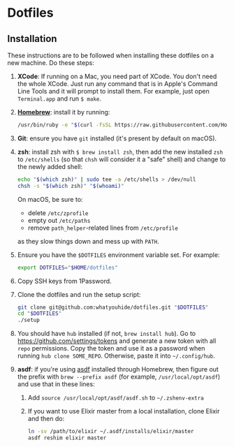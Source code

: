 # Dotfiles

## Installation

These instructions are to be followed when installing these dotfiles on a new
machine. Do these steps:

  1. **XCode**: If running on a Mac, you need part of XCode. You don't need the
  whole XCode. Just run any command that is in Apple's Command Line Tools and it
  will prompt to install them. For example, just open `Terminal.app` and run `$
  make`.

  1. [**Homebrew**][homebrew]: install it by running:

     ```sh
     /usr/bin/ruby -e "$(curl -fsSL https://raw.githubusercontent.com/Homebrew/install/master/install)"
     ```

  1. **Git**: ensure you have `git` installed (it's present by default on macOS).

  1. **zsh**: install zsh with `$ brew install zsh`, then add the new installed
     `zsh` to `/etc/shells` (so that `chsh` will consider it a "safe" shell) and
     change to the newly added shell:

     ```sh
     echo "$(which zsh)" | sudo tee -a /etc/shells > /dev/null
     chsh -s "$(which zsh)" "$(whoami)"
     ```

     On macOS, be sure to:

       * delete `/etc/zprofile`
       * empty out `/etc/paths`
       * remove `path_helper`-related lines from `/etc/profile`

     as they slow things down and mess up with `PATH`.

  1. Ensure you have the `$DOTFILES` environment variable set. For example:

     ```sh
     export DOTFILES="$HOME/dotfiles"
     ```

  1. Copy SSH keys from 1Password.

  1. Clone the dotfiles and run the setup script:

     ```sh
     git clone git@github.com:whatyouhide/dotfiles.git "$DOTFILES"
     cd "$DOTFILES"
     ./setup
     ```

  1. You should have `hub` installed (if not, `brew install hub`). Go to https://github.com/settings/tokens and generate a new token with all `repo` permissions. Copy the token and use it as a password when running `hub clone SOME_REPO`. Otherwise, paste it into `~/.config/hub`.

  1. **asdf**: if you're using [asdf][asdf] installed through Homebrew, then figure out the prefix with `brew --prefix asdf` (for example, `/usr/local/opt/asdf`) and use that in these lines:

     1. Add `source /usr/local/opt/asdf/asdf.sh` to `~/.zshenv-extra`

     1. If you want to use Elixir master from a local installation, clone Elixir and then do:

        ```sh
        ln -sv /path/to/elixir ~/.asdf/installs/elixir/master
        asdf reshim elixir master
        ```

[asdf]: https://github.com/asdf-vm/asdf
[homebrew]: http://brew.sh/

